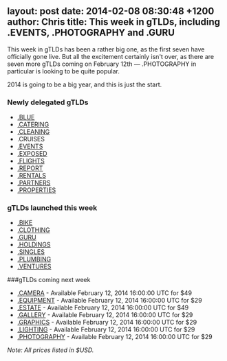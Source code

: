 layout: post
date: 2014-02-08 08:30:48 +1200
author: Chris
title: This week in gTLDs, including .EVENTS, .PHOTOGRAPHY and .GURU
----

<!-- excerpt -->

This week in gTLDs has been a rather big one, as the first seven have officially gone live. But all the excitement certainly isn't over, as there are seven more gTLDs coming on February 12th — .PHOTOGRAPHY in particular is looking to be quite popular. 

2014 is going to be a big year, and this is just the start.

<!-- /excerpt -->

### Newly delegated gTLDs

+ [.BLUE](https://iwantmyname.com/domains/dot-blue)
+ [.CATERING](https://iwantmyname.com/domains/dot-catering)
+ [.CLEANING](https://iwantmyname.com/domains/dot-cleaning)
+ .CRUISES
+ [.EVENTS](https://iwantmyname.com/domains/dot-events)
+ [.EXPOSED](https://iwantmyname.com/domains/dot-exposed)
+ [.FLIGHTS](https://iwantmyname.com/domains/dot-flights)
+ [.REPORT](https://iwantmyname.com/domains/dot-report)
+ [.RENTALS](https://iwantmyname.com/domains/dot-rentals)
+ [.PARTNERS](https://iwantmyname.com/domains/dot-partners)
+ [.PROPERTIES](https://iwantmyname.com/domains/dot-properties)

### gTLDs launched this week

+ [.BIKE](https://iwantmyname.com/domains/dot-bike)
+ [.CLOTHING](https://iwantmyname.com/domains/dot-clothing)
+ [.GURU](https://iwantmyname.com/domains/dot-guru)
+ [.HOLDINGS](https://iwantmyname.com/domains/dot-holdings)
+ [.SINGLES](https://iwantmyname.com/domains/dot-singles)
+ [.PLUMBING](https://iwantmyname.com/domains/dot-plumbing)
+ [.VENTURES](https://iwantmyname.com/domains/dot-ventures)

###gTLDs coming next week

+ [.CAMERA](https://iwantmyname.com/domains/dot-camera) - Available February 12, 2014 16:00:00 UTC for $49
+ [.EQUIPMENT](https://iwantmyname.com/domains/dot-equipment) - Available February 12, 2014 16:00:00 UTC for $29
+ [.ESTATE](https://iwantmyname.com/domains/dot-estate) - Available February 12, 2014 16:00:00 UTC for $49
+ [.GALLERY](https://iwantmyname.com/domains/dot-gallery) - Available February 12, 2014 16:00:00 UTC for $29
+ [.GRAPHICS](https://iwantmyname.com/domains/dot-graphics) - Available February 12, 2014 16:00:00 UTC for $29
+ [.LIGHTING](https://iwantmyname.com/domains/dot-lighting) - Available February 12, 2014 16:00:00 UTC for $29
+ [.PHOTOGRAPHY](https://iwantmyname.com/domains/dot-photography) - Available February 12, 2014 16:00:00 UTC for $29

*Note: All prices listed in $USD.*
